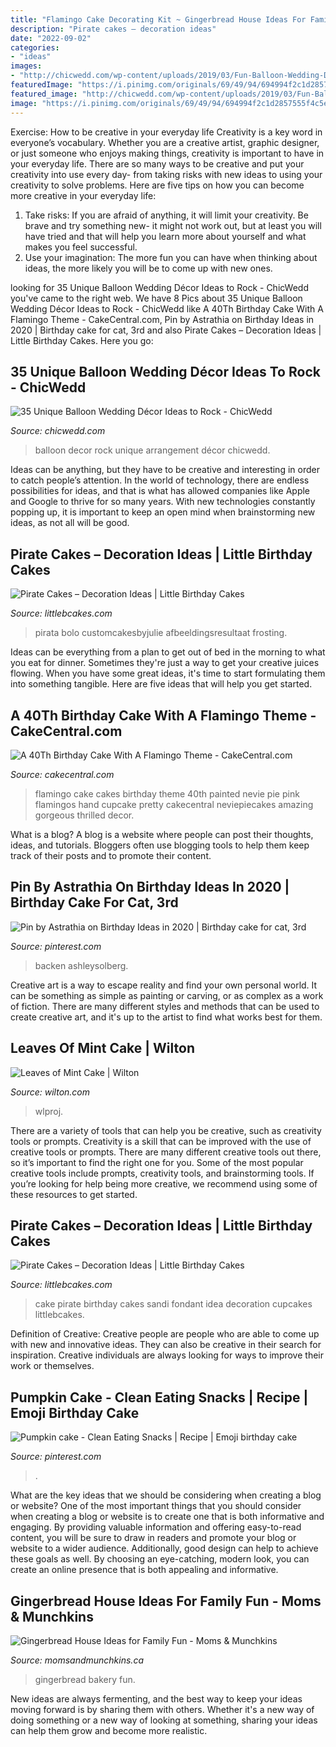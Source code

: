 ```yaml
---
title: "Flamingo Cake Decorating Kit ~ Gingerbread House Ideas For Family Fun"
description: "Pirate cakes – decoration ideas"
date: "2022-09-02"
categories:
- "ideas"
images:
- "http://chicwedd.com/wp-content/uploads/2019/03/Fun-Balloon-Wedding-Decor-Ideas-to-Rock-1678002918880414078.jpg"
featuredImage: "https://i.pinimg.com/originals/69/49/94/694994f2c1d2857555f4c5e69b5c4bde.jpg"
featured_image: "http://chicwedd.com/wp-content/uploads/2019/03/Fun-Balloon-Wedding-Decor-Ideas-to-Rock-1678002918880414078.jpg"
image: "https://i.pinimg.com/originals/69/49/94/694994f2c1d2857555f4c5e69b5c4bde.jpg"
---
```



Exercise: How to be creative in your everyday life
Creativity is a key word in everyone’s vocabulary. Whether you are a creative artist, graphic designer, or just someone who enjoys making things, creativity is important to have in your everyday life. There are so many ways to be creative and put your creativity into use every day- from taking risks with new ideas to using your creativity to solve problems. Here are five tips on how you can become more creative in your everyday life: 
1. Take risks: If you are afraid of anything, it will limit your creativity. Be brave and try something new- it might not work out, but at least you will have tried and that will help you learn more about yourself and what makes you feel successful. 
2. Use your imagination: The more fun you can have when thinking about ideas, the more likely you will be to come up with new ones.

	

		
looking for 35 Unique Balloon Wedding Décor Ideas to Rock - ChicWedd you've came to the right web. We have 8 Pics about 35 Unique Balloon Wedding Décor Ideas to Rock - ChicWedd like A 40Th Birthday Cake With A Flamingo Theme - CakeCentral.com, Pin by Astrathia on Birthday Ideas in 2020 | Birthday cake for cat, 3rd and also Pirate Cakes – Decoration Ideas | Little Birthday Cakes. Here you go:
		
    
## 35 Unique Balloon Wedding Décor Ideas To Rock - ChicWedd

<img loading=lazy src="http://chicwedd.com/wp-content/uploads/2019/03/Fun-Balloon-Wedding-Decor-Ideas-to-Rock-1678002918880414078.jpg" onerror="this.onerror=null;this.src='https://tse1.mm.bing.net/th?id=OIP.RG9mMquqT6Bt_bzGoUofqAHaJ4&amp;pid=15.1';" alt="35 Unique Balloon Wedding Décor Ideas to Rock - ChicWedd">

_Source: chicwedd.com_

>balloon decor rock unique arrangement décor chicwedd. 

	

Ideas can be anything, but they have to be creative and interesting in order to catch people’s attention. In the world of technology, there are endless possibilities for ideas, and that is what has allowed companies like Apple and Google to thrive for so many years. With new technologies constantly popping up, it is important to keep an open mind when brainstorming new ideas, as not all will be good.

    
## Pirate Cakes – Decoration Ideas | Little Birthday Cakes

<img loading=lazy src="https://www.littlebcakes.com/wp-content/uploads/2013/08/Pirate-Cake.jpg" onerror="this.onerror=null;this.src='https://tse3.mm.bing.net/th?id=OIP.R3Y5PYGv4gTqSeNIEjy6xQHaKt&amp;pid=15.1';" alt="Pirate Cakes – Decoration Ideas | Little Birthday Cakes">

_Source: littlebcakes.com_

>pirata bolo customcakesbyjulie afbeeldingsresultaat frosting. 

	

Ideas can be everything from a plan to get out of bed in the morning to what you eat for dinner. Sometimes they're just a way to get your creative juices flowing. When you have some great ideas, it's time to start formulating them into something tangible. Here are five ideas that will help you get started.

    
## A 40Th Birthday Cake With A Flamingo Theme - CakeCentral.com

<img loading=lazy src="https://cdn001.cakecentral.com/gallery/2015/03/900_884704lAC2_a-40th-birthday-cake-with-a-flamingo-theme.jpg" onerror="this.onerror=null;this.src='https://tse1.mm.bing.net/th?id=OIP.px7ypoxrufYJ96Yi9tNDqwHaMY&amp;pid=15.1';" alt="A 40Th Birthday Cake With A Flamingo Theme - CakeCentral.com">

_Source: cakecentral.com_

>flamingo cake cakes birthday theme 40th painted nevie pie pink flamingos hand cupcake pretty cakecentral neviepiecakes amazing gorgeous thrilled decor. 

	

What is a blog?
A blog is a website where people can post their thoughts, ideas, and tutorials. Bloggers often use blogging tools to help them keep track of their posts and to promote their content.

    
## Pin By Astrathia On Birthday Ideas In 2020 | Birthday Cake For Cat, 3rd

<img loading=lazy src="https://i.pinimg.com/originals/59/a4/75/59a475e216c1108da85b2dfa0b475a68.jpg" onerror="this.onerror=null;this.src='https://tse4.mm.bing.net/th?id=OIP.qNSRsiBaOnUZOdYfrXMahwHaLH&amp;pid=15.1';" alt="Pin by Astrathia on Birthday Ideas in 2020 | Birthday cake for cat, 3rd">

_Source: pinterest.com_

>backen ashleysolberg. 

	

Creative art is a way to escape reality and find your own personal world. It can be something as simple as painting or carving, or as complex as a work of fiction. There are many different styles and methods that can be used to create creative art, and it's up to the artist to find what works best for them.

    
## Leaves Of Mint Cake | Wilton

<img loading=lazy src="https://www.wilton.com/dw/image/v2/AAWA_PRD/on/demandware.static/-/Sites-wilton-project-master/default/dwecf86312/images/project/WLPROJ-9134/WiltonLeafHero.jpg?sw=800&amp;sh=800" onerror="this.onerror=null;this.src='https://tse1.mm.bing.net/th?id=OIP.3wEjziWU8rDxmYTQn5RTMgHaHa&amp;pid=15.1';" alt="Leaves of Mint Cake | Wilton">

_Source: wilton.com_

>wlproj. 

	

There are a variety of tools that can help you be creative, such as creativity tools or prompts.
Creativity is a skill that can be improved with the use of creative tools or prompts. There are many different creative tools out there, so it’s important to find the right one for you. Some of the most popular creative tools include prompts, creativity tools, and brainstorming tools. If you’re looking for help being more creative, we recommend using some of these resources to get started.

    
## Pirate Cakes – Decoration Ideas | Little Birthday Cakes

<img loading=lazy src="http://www.littlebcakes.com/wp-content/uploads/2013/08/Pirate-Birthday-Cake-Ideas.jpg" onerror="this.onerror=null;this.src='https://tse1.mm.bing.net/th?id=OIP.wn4E1wirMtrjiJzWjybZ5wHaJ6&amp;pid=15.1';" alt="Pirate Cakes – Decoration Ideas | Little Birthday Cakes">

_Source: littlebcakes.com_

>cake pirate birthday cakes sandi fondant idea decoration cupcakes littlebcakes. 

	

Definition of Creative:
Creative people are people who are able to come up with new and innovative ideas. They can also be creative in their search for inspiration. Creative individuals are always looking for ways to improve their work or themselves.

    
## Pumpkin Cake - Clean Eating Snacks | Recipe | Emoji Birthday Cake

<img loading=lazy src="https://i.pinimg.com/originals/69/49/94/694994f2c1d2857555f4c5e69b5c4bde.jpg" onerror="this.onerror=null;this.src='https://tse2.mm.bing.net/th?id=OIP.68O-4CIB3ybw5K8cHjkOaAHaJ4&amp;pid=15.1';" alt="Pumpkin cake - Clean Eating Snacks | Recipe | Emoji birthday cake">

_Source: pinterest.com_

>. 

	

What are the key ideas that we should be considering when creating a blog or website?
One of the most important things that you should consider when creating a blog or website is to create one that is both informative and engaging. By providing valuable information and offering easy-to-read content, you will be sure to draw in readers and promote your blog or website to a wider audience. Additionally, good design can help to achieve these goals as well. By choosing an eye-catching, modern look, you can create an online presence that is both appealing and informative.

    
## Gingerbread House Ideas For Family Fun - Moms &amp; Munchkins

<img loading=lazy src="https://www.momsandmunchkins.ca/wp-content/uploads/2012/11/bakery-gingerbread-house-2.jpg" onerror="this.onerror=null;this.src='https://tse3.mm.bing.net/th?id=OIP.OYd-46Bc39-074DfYdf4lAHaGK&amp;pid=15.1';" alt="Gingerbread House Ideas for Family Fun - Moms &amp; Munchkins">

_Source: momsandmunchkins.ca_

>gingerbread bakery fun. 

	

New ideas are always fermenting, and the best way to keep your ideas moving forward is by sharing them with others. Whether it's a new way of doing something or a new way of looking at something, sharing your ideas can help them grow and become more realistic.

